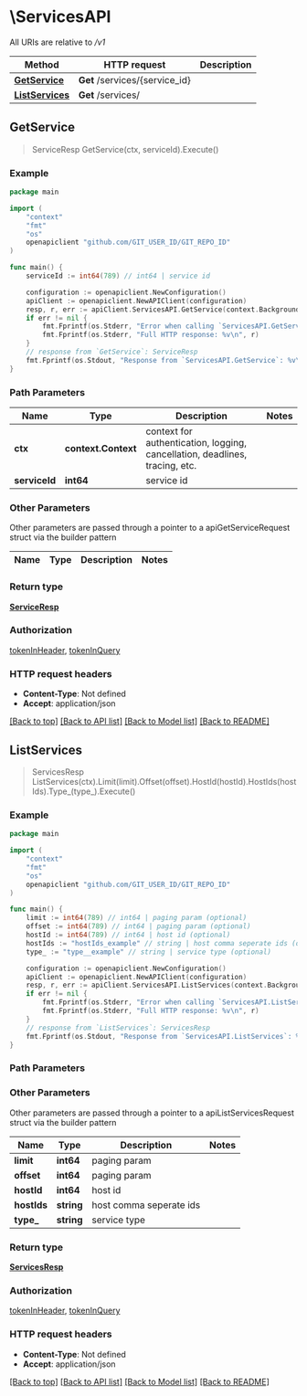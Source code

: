 # \ServicesAPI

All URIs are relative to */v1*

Method | HTTP request | Description
------------- | ------------- | -------------
[**GetService**](ServicesAPI.md#GetService) | **Get** /services/{service_id} | 
[**ListServices**](ServicesAPI.md#ListServices) | **Get** /services/ | 



## GetService

> ServiceResp GetService(ctx, serviceId).Execute()





### Example

```go
package main

import (
	"context"
	"fmt"
	"os"
	openapiclient "github.com/GIT_USER_ID/GIT_REPO_ID"
)

func main() {
	serviceId := int64(789) // int64 | service id

	configuration := openapiclient.NewConfiguration()
	apiClient := openapiclient.NewAPIClient(configuration)
	resp, r, err := apiClient.ServicesAPI.GetService(context.Background(), serviceId).Execute()
	if err != nil {
		fmt.Fprintf(os.Stderr, "Error when calling `ServicesAPI.GetService``: %v\n", err)
		fmt.Fprintf(os.Stderr, "Full HTTP response: %v\n", r)
	}
	// response from `GetService`: ServiceResp
	fmt.Fprintf(os.Stdout, "Response from `ServicesAPI.GetService`: %v\n", resp)
}
```

### Path Parameters


Name | Type | Description  | Notes
------------- | ------------- | ------------- | -------------
**ctx** | **context.Context** | context for authentication, logging, cancellation, deadlines, tracing, etc.
**serviceId** | **int64** | service id | 

### Other Parameters

Other parameters are passed through a pointer to a apiGetServiceRequest struct via the builder pattern


Name | Type | Description  | Notes
------------- | ------------- | ------------- | -------------


### Return type

[**ServiceResp**](ServiceResp.md)

### Authorization

[tokenInHeader](../README.md#tokenInHeader), [tokenInQuery](../README.md#tokenInQuery)

### HTTP request headers

- **Content-Type**: Not defined
- **Accept**: application/json

[[Back to top]](#) [[Back to API list]](../README.md#documentation-for-api-endpoints)
[[Back to Model list]](../README.md#documentation-for-models)
[[Back to README]](../README.md)


## ListServices

> ServicesResp ListServices(ctx).Limit(limit).Offset(offset).HostId(hostId).HostIds(hostIds).Type_(type_).Execute()





### Example

```go
package main

import (
	"context"
	"fmt"
	"os"
	openapiclient "github.com/GIT_USER_ID/GIT_REPO_ID"
)

func main() {
	limit := int64(789) // int64 | paging param (optional)
	offset := int64(789) // int64 | paging param (optional)
	hostId := int64(789) // int64 | host id (optional)
	hostIds := "hostIds_example" // string | host comma seperate ids (optional)
	type_ := "type__example" // string | service type (optional)

	configuration := openapiclient.NewConfiguration()
	apiClient := openapiclient.NewAPIClient(configuration)
	resp, r, err := apiClient.ServicesAPI.ListServices(context.Background()).Limit(limit).Offset(offset).HostId(hostId).HostIds(hostIds).Type_(type_).Execute()
	if err != nil {
		fmt.Fprintf(os.Stderr, "Error when calling `ServicesAPI.ListServices``: %v\n", err)
		fmt.Fprintf(os.Stderr, "Full HTTP response: %v\n", r)
	}
	// response from `ListServices`: ServicesResp
	fmt.Fprintf(os.Stdout, "Response from `ServicesAPI.ListServices`: %v\n", resp)
}
```

### Path Parameters



### Other Parameters

Other parameters are passed through a pointer to a apiListServicesRequest struct via the builder pattern


Name | Type | Description  | Notes
------------- | ------------- | ------------- | -------------
 **limit** | **int64** | paging param | 
 **offset** | **int64** | paging param | 
 **hostId** | **int64** | host id | 
 **hostIds** | **string** | host comma seperate ids | 
 **type_** | **string** | service type | 

### Return type

[**ServicesResp**](ServicesResp.md)

### Authorization

[tokenInHeader](../README.md#tokenInHeader), [tokenInQuery](../README.md#tokenInQuery)

### HTTP request headers

- **Content-Type**: Not defined
- **Accept**: application/json

[[Back to top]](#) [[Back to API list]](../README.md#documentation-for-api-endpoints)
[[Back to Model list]](../README.md#documentation-for-models)
[[Back to README]](../README.md)

